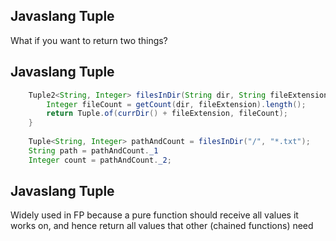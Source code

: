 ## Javaslang Tuple

What if you want to return two things?


## Javaslang Tuple

~~~java
    Tuple2<String, Integer> filesInDir(String dir, String fileExtension) {
        Integer fileCount = getCount(dir, fileExtension).length();
        return Tuple.of(currDir() + fileExtension, fileCount);
    }
    
    Tuple<String, Integer> pathAndCount = filesInDir("/", "*.txt");
    String path = pathAndCount._1
    Integer count = pathAndCount._2;
~~~


## Javaslang Tuple
Widely used in FP because a pure function should receive all values it works on, 
and hence return all values that other (chained functions) need